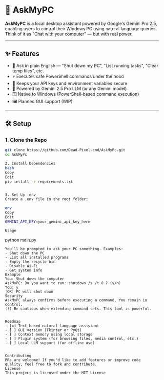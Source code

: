 # 🧠 AskMyPC

**AskMyPC** is a local desktop assistant powered by Google's Gemini Pro 2.5, enabling users to control their Windows PC using natural language queries. Think of it as "Chat with your computer" — but with real power.

---

## ✨ Features

- 💬 Ask in plain English — "Shut down my PC", "List running tasks", "Clear temp files", etc.
- ⚡ Executes safe PowerShell commands under the hood
- 🔐 Keeps your API keys and environment variables secure
- 🧠 Powered by Gemini 2.5 Pro LLM (or any Gemini model)
- 🪟 Native to Windows (PowerShell-based command execution)
- 🖼️ Planned GUI support (WIP)

---

## 🛠️ Setup

### 1. Clone the Repo

```bash
git clone https://github.com/Dead-Pixel-cmd/AskMyPc.git
cd AskMyPc

2. Install Dependencies
bash
Copy
Edit
pip install -r requirements.txt


3. Set Up .env
Create a .env file in the root folder:

env
Copy
Edit
GEMINI_API_KEY=your_gemini_api_key_here

Usage
```
python main.py
```
You'll be prompted to ask your PC something. Examples:
- Shut down the PC
- List all installed programs
- Empty the recycle bin
- Disable Wi-Fi
- Get system info
Example
You: Shut down the computer
AskMyPC: Do you want to run: shutdown /s /t 0 ? (y/n)
You: y
[OK] PC will shut down
Security
AskMyPC always confirms before executing a command. You remain in control.
(!) Be cautious when extending command sets. This tool is powerful.


Roadmap
- [x] Text-based natural language assistant
- [ ] GUI version (Tkinter or PyQt)
- [ ] Context memory using local storage
- [ ] Plugin system (for browsing files, media control, etc.)
- [ ] Local LLM support (for offline use)


Contributing
PRs are welcome! If you'd like to add features or improve code quality, feel free to fork and contribute.
License
This project is licensed under the MIT License